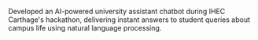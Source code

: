Developed an AI-powered university assistant chatbot during IHEC Carthage's hackathon, delivering instant answers to student queries about campus life using natural language processing.
